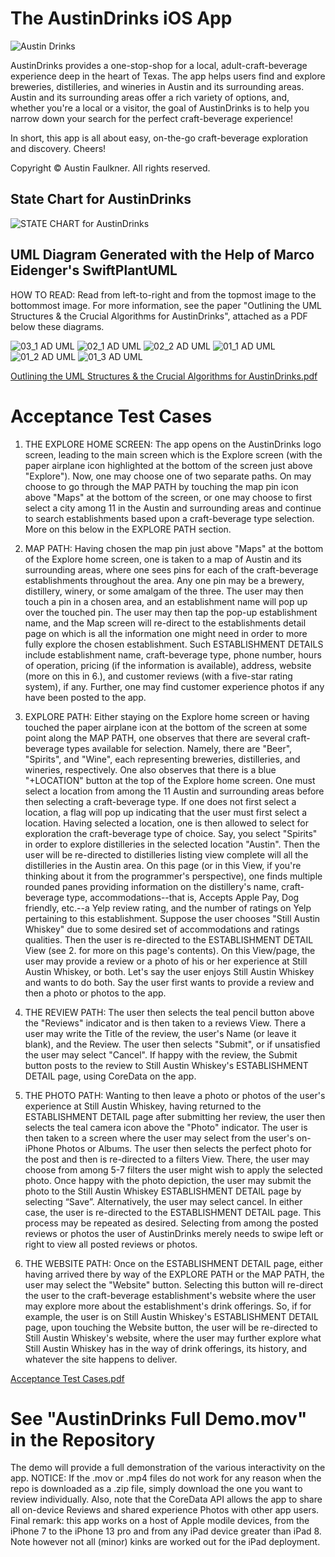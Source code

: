 # The AustinDrinks iOS App

![Austin Drinks](https://user-images.githubusercontent.com/7588505/156605463-e936bf71-8883-49d5-b762-bcf514da86f5.png)

AustinDrinks provides a one-stop-shop for a local, adult-craft-beverage experience deep in the heart of Texas. The app helps users find and explore breweries, distilleries, and 
wineries in Austin and its surrounding areas. Austin and its surrounding areas offer a rich variety of options, and, whether you're a local or a visitor, the goal of AustinDrinks is to help you narrow 
down your search for the perfect craft-beverage experience!

In short, this app is all about easy, on-the-go craft-beverage exploration and discovery. Cheers! 

Copyright © Austin Faulkner. All rights reserved.

## State Chart for AustinDrinks

![STATE CHART for AustinDrinks](https://user-images.githubusercontent.com/7588505/161166086-4ae451dc-87a9-4dd6-a7a1-54a752df1c6d.png)

## UML Diagram Generated with the Help of Marco Eidenger's SwiftPlantUML

HOW TO READ: Read from left-to-right and from the topmost image to the bottommost image. For more information, see the paper "Outlining the UML Structures & the Crucial Algorithms for AustinDrinks", attached as a PDF below these diagrams.

![03_1 AD UML](https://user-images.githubusercontent.com/7588505/161167281-d1ee06d4-c363-4165-9187-21a54accacd5.png)
![02_1 AD UML](https://user-images.githubusercontent.com/7588505/161167378-a478277a-ecfa-4b69-8965-c77e131f756d.png)
![02_2 AD UML](https://user-images.githubusercontent.com/7588505/161167449-7c4f70a2-f23f-4130-b917-3516ff35df61.png)
![01_1 AD UML](https://user-images.githubusercontent.com/7588505/161167648-65e4c6a4-e136-4211-b0bb-8a2438baad6a.png)
![01_2 AD UML](https://user-images.githubusercontent.com/7588505/161167684-ff75eb86-b14b-495e-8428-335b7ccf5fd6.png)
![01_3 AD UML](https://user-images.githubusercontent.com/7588505/161167700-6043fc7a-10c7-425a-9caf-21b56523f709.png)

[Outlining the UML Structures & the Crucial Algorithms for AustinDrinks.pdf](https://github.com/Austin-Faulkner/AustinDrinks_iOSApp/files/8599798/Outlining.the.UML.Structures.the.Crucial.Algorithms.for.AustinDrinks.pdf)

# Acceptance Test Cases

1. THE EXPLORE HOME SCREEN: The app opens on the AustinDrinks logo screen, leading to the main screen which is the Explore screen (with the paper airplane icon highlighted at the bottom of the screen just above "Explore"). Now, one may choose one of two separate paths. On may choose to go through the MAP PATH by touching the map pin icon above "Maps" at the bottom of the screen, or one may choose to first select a city among 11 in the Austin and surrounding areas and continue to search establishments based upon a craft-beverage type selection. More on this below in the EXPLORE PATH section.

2. MAP PATH: Having chosen the map pin just above "Maps" at the bottom of the Explore home screen, one is taken to a map of Austin and its surrounding areas, where one sees pins for each of the craft-beverage establishments throughout the area. Any one pin may be a brewery, distillery, winery, or some amalgam of the three. The user may then touch a pin in a chosen area, and an establishment name will pop up over the touched pin. The user may then tap the pop-up establishment name, and the Map screen will re-direct to the establishments detail page on which is all the information one might need in order to more fully explore the chosen establishment. Such ESTABLISHMENT DETAILS include establishment name, craft-beverage type, phone number, hours of operation, pricing (if the information is available), address, website (more on this in 6.), and customer reviews (with a five-star rating system), if any. Further, one may find customer experience photos if any have been posted to the app.

3. EXPLORE PATH: Either staying on the Explore home screen or having touched the paper airplane icon at the bottom of the screen at some point along the MAP PATH, one observes that there are several craft-beverage types available for selection. Namely, there are "Beer", "Spirits", and "Wine", each representing breweries, distilleries, and wineries, respectively. One also observes that there is a blue "+LOCATION" button at the top of the Explore home screen. One must select a location from among the 11 Austin and surrounding areas before then selecting a craft-beverage type. If one does not first select a location, a flag will pop up indicating that the user must first select a location. Having selected a location, one is then allowed to select for exploration the craft-beverage type of choice. Say, you select "Spirits" in order to explore distilleries in the selected location "Austin". Then the user will be re-directed to distilleries listing view complete will all the distilleries in the Austin area. On this page (or in this View, if you're thinking about it from the programmer's perspective), one finds multiple rounded panes providing information on the distillery's name, craft-beverage type, accommodations--that is, Accepts Apple Pay, Dog friendly, etc.--a Yelp review rating, and the number of ratings on Yelp pertaining to this establishment. Suppose the user chooses "Still Austin Whiskey" due to some desired set of accommodations and ratings qualities. Then the user is re-directed to the ESTABLISHMENT DETAIL View (see 2. for more on this page's contents). On this View/page, the user may provide a review or a photo of his or her experience at Still Austin Whiskey, or both. Let's say the user enjoys Still Austin Whiskey and wants to do both. Say the user first wants to provide a review and then a photo or photos to the app.
  
4. THE REVIEW PATH: The user then selects the teal pencil button above the "Reviews" indicator and is then taken to a reviews View. There a user may write the Title of the review, the user's Name (or leave it blank), and the Review. The user then selects "Submit", or if unsatisfied the user may select "Cancel". If happy with the review, the Submit button posts to the review to Still Austin Whiskey's ESTABLISHMENT DETAIL page, using CoreData on the app.
  
5. THE PHOTO PATH: Wanting to then leave a photo or photos of the user's experience at Still Austin Whiskey, having returned to the ESTABLISHMENT DETAIL page after submitting her review, the user then selects the teal camera icon above the "Photo" indicator. The user is then taken to a screen where the user may select from the user's on-iPhone Photos or Albums. The user then selects the perfect photo for the post and then is re-directed to a filters View. There, the user may choose from among 5-7 filters the user might wish to apply the selected photo. Once happy with the photo depiction, the user may submit the photo to the Still Austin Whiskey ESTABLISHMENT DETAIL page by selecting “Save”. Alternatively, the user may select cancel. In either case, the user is re-directed to the ESTABLISHMENT DETAIL page. This process may be repeated as desired. Selecting from among the posted reviews or photos the user of AustinDrinks merely needs to swipe left or right to view all posted reviews or photos.

6. THE WEBSITE PATH: Once on the ESTABLISHMENT DETAIL page, either having arrived there by way of the EXPLORE PATH or the MAP PATH, the user may select the "Website" button. Selecting this button will re-direct the user to the craft-beverage establishment's website where the user may explore more about the establishment's drink offerings. So, if for example, the user is on Still Austin Whiskey's ESTABLISHMENT DETAIL page, upon touching the Website button, the user will be re-directed to Still Austin Whiskey's website, where the user may further explore what Still Austin Whiskey has in the way of drink offerings, its history, and whatever the site happens to deliver.

[Acceptance Test Cases.pdf](https://github.com/Austin-Faulkner/AustinDrinks_iOSApp/files/8429499/Acceptance.Test.Cases.pdf)

 # See "AustinDrinks Full Demo.mov" in the Repository
 The demo will provide a full demonstration of the various interactivity on the app. NOTICE: If the .mov or .mp4 files do not work for any reason when the repo is downloaded as a .zip file, simply download the one you want to review individually. Also, note that the CoreData API allows the app to share all on-device Reviews and shared experience Photos with other app users. Final remark: this app works on a host of Apple modile devices, from the iPhone 7 to the iPhone 13 pro and from any iPad device greater than iPad 8. Note however not all (minor) kinks are worked out for the iPad deployment. 
 
 
 
 
